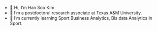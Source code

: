 - 👋 Hi, I’m Han Soo Kim
- 👀 I’m a postdoctoral research associate at Texas A&M University.
- 🌱 I’m currently learning Sport Business Analytics, Bis data Analytics in Sport.
<!---
hans88k/hans88k is a ✨ special ✨ repository because its `README.md` (this file) appears on your GitHub profile.
You can click the Preview link to take a look at your changes.
--->
